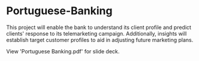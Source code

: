 # Portuguese-Banking
This project will enable the bank to understand its client profile and predict clients' response to its telemarketing campaign.  Additionally, insights will establish target customer profiles to aid in adjusting future marketing plans.

View 'Portuguese Banking.pdf' for slide deck.
